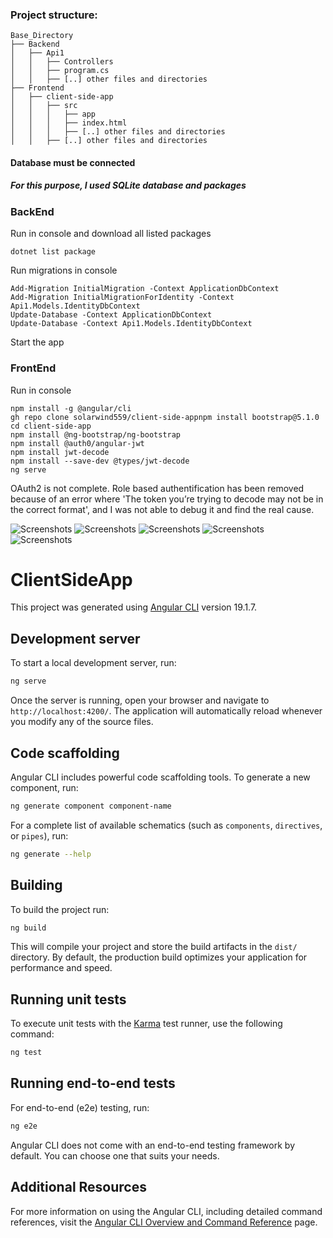 ### Project structure:
```
Base_Directory
├── Backend
│   ├── Api1
│   │   ├── Controllers
│   │   ├── program.cs
│   │   ├── [..] other files and directories
├── Frontend
│   ├── client-side-app
│   │   ├── src
│   │   │   ├── app
│   │   │   ├── index.html
│   │   │   ├── [..] other files and directories
│   │   ├── [..] other files and directories
```
#### Database must be connected
##### For this purpose, I used SQLite database and packages

### BackEnd
Run in console and download all listed packages
```
dotnet list package
```
Run migrations in console 
```
Add-Migration InitialMigration -Context ApplicationDbContext
Add-Migration InitialMigrationForIdentity -Context Api1.Models.IdentityDbContext
Update-Database -Context ApplicationDbContext
Update-Database -Context Api1.Models.IdentityDbContext
```
Start the app 

### FrontEnd
Run in console
```
npm install -g @angular/cli
gh repo clone solarwind559/client-side-appnpm install bootstrap@5.1.0
cd client-side-app
npm install @ng-bootstrap/ng-bootstrap
npm install @auth0/angular-jwt
npm install jwt-decode
npm install --save-dev @types/jwt-decode
ng serve
```

OAuth2 is not complete. Role based authentification has been removed because of an error where 'The token you’re trying to decode may not be in the correct format', and I was not able to debug it and find the real cause.

![Screenshots](<_screenshots/Ekrānuzņēmums 2025-02-25 164756.png>) 
![Screenshots](<_screenshots/Ekrānuzņēmums 2025-02-25 164822.png>) 
![Screenshots](<_screenshots/Ekrānuzņēmums 2025-02-25 164842.png>) 
![Screenshots](<_screenshots/Ekrānuzņēmums 2025-02-25 164908.png>) 
![Screenshots](<_screenshots/Ekrānuzņēmums 2025-02-25 164952.png>)


# ClientSideApp

This project was generated using [Angular CLI](https://github.com/angular/angular-cli) version 19.1.7.

## Development server

To start a local development server, run:

```bash
ng serve
```

Once the server is running, open your browser and navigate to `http://localhost:4200/`. The application will automatically reload whenever you modify any of the source files.

## Code scaffolding

Angular CLI includes powerful code scaffolding tools. To generate a new component, run:

```bash
ng generate component component-name
```

For a complete list of available schematics (such as `components`, `directives`, or `pipes`), run:

```bash
ng generate --help
```

## Building

To build the project run:

```bash
ng build
```

This will compile your project and store the build artifacts in the `dist/` directory. By default, the production build optimizes your application for performance and speed.

## Running unit tests

To execute unit tests with the [Karma](https://karma-runner.github.io) test runner, use the following command:

```bash
ng test
```

## Running end-to-end tests

For end-to-end (e2e) testing, run:

```bash
ng e2e
```

Angular CLI does not come with an end-to-end testing framework by default. You can choose one that suits your needs.

## Additional Resources

For more information on using the Angular CLI, including detailed command references, visit the [Angular CLI Overview and Command Reference](https://angular.dev/tools/cli) page.
